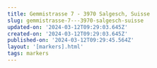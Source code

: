 ```yaml
---
title: Gemmistrasse 7 - 3970 Salgesch, Suisse
slug: gemmistrasse-7---3970-salgesch-suisse
updated-on: '2024-03-12T09:29:03.645Z'
created-on: '2024-03-12T09:29:03.645Z'
published-on: '2024-03-12T09:29:45.564Z'
layout: '[markers].html'
tags: markers
---
```



